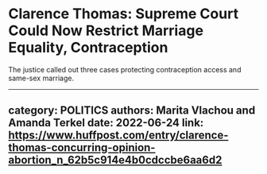# Clarence Thomas: Supreme Court Could Now Restrict Marriage Equality, Contraception

The justice called out three cases protecting contraception access and same-sex marriage.

---
category: POLITICS
authors: Marita Vlachou and Amanda Terkel
date: 2022-06-24
link: https://www.huffpost.com/entry/clarence-thomas-concurring-opinion-abortion_n_62b5c914e4b0cdccbe6aa6d2
---
